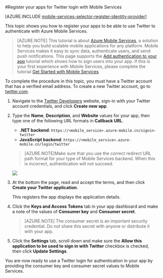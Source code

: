 <properties
	pageTitle="Register for Twitter authentication | Windows Azure"
	description="Learn how to use Twitter authentication with your Azure Mobile Services application."
	services="mobile-services"
	documentationCenter=""
	authors="ggailey777"
	manager="dwrede"
	editor=""/>


<tags
	ms.service="mobile-services"
	ms.date="11/30/2015"
	wacn.date=""/>

#Register your apps for Twitter login with Mobile Services

[AZURE.INCLUDE [mobile-services-selector-register-identity-provider](../includes/mobile-services-selector-register-identity-provider.md)]

This topic shows you how to register your apps to be able to use Twitter to authenticate with Azure Mobile Services.

>[AZURE.NOTE] This tutorial is about [Azure Mobile Services](/home/features/mobile-services/), a solution to help you build scalable mobile applications for any platform. Mobile Services makes it easy to sync data, authenticate users, and send push notifications. This page supports the [Add authentication to your app](/documentation/articles/mobile-services-ios-get-started-users) tutorial which shows how to sign users into your app. If this is your first experience with Mobile Services, please complete the tutorial [Get Started with Mobile Services](/documentation/articles/mobile-services-ios-get-started).

To complete the procedure in this topic, you must have a Twitter account that has a verified email address. To create a new Twitter account, go to <a href="https://twitter.com/" target="_blank">twitter.com</a>.

1. Navigate to the [Twitter Developers](https://apps.twitter.com/) website, sign-in with your Twitter account credentials, and click **Create new app**.

2. Type the **Name**, **Description**, and **Website** values for your app, then type one of the following URL formats in **Callback URL**.
 
	+ **.NET backend**: `https://<mobile_service>.azure-mobile.cn/signin-twitter`
	+ **JavaScript backend**: `https://<mobile_service>.azure-mobile.cn/login/twitter` 

	 >[AZURE.NOTE]Make sure that you use the correct redirect URL path format for your type of Mobile Services backend. When this is incorrect, authentication will not succeed. 
	&nbsp;

   	![][2]

3.  At the bottom the page, read and accept the terms, and then click **Create your Twitter application**.

   	This registers the app displays the application details.

6. Click the **Keys and Access Tokens** tab in your app dashboard and make a note of the values of **Consumer key** and **Consumer secret**.

    > [AZURE.NOTE] The consumer secret is an important security credential. Do not share this secret with anyone or distribute it with your app.

7. Click the **Settings** tab, scroll down and make sure the **Allow this application to be used to sign in with Twitter** checkbox is checked, then click **Update Settings**.

You are now ready to use a Twitter login for authentication in your app by providing the consumer key and consumer secret values to Mobile Services.

<!-- Anchors. -->

<!-- Images. -->
[1]: ./media/mobile-services-how-to-register-twitter-authentication/mobile-services-twitter-developers.png
[2]: ./media/mobile-services-how-to-register-twitter-authentication/mobile-services-twitter-register-app1.png

<!-- URLs. -->

[Twitter Developers]: https://apps.twitter.com/
[Get started with authentication]: /documentation/articles/mobile-services-javascript-backend-windows-universal-dotnet-get-started-users/

[Azure Management Portal]: https://manage.windowsazure.cn
 

